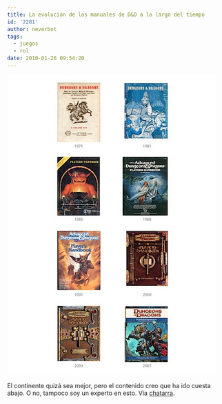 ```yaml
---
title: La evolución de los manuales de D&D a lo largo del tiempo
id: '2281'
author: neverbot
tags:
  - juegos
  - rol
date: 2010-01-26 09:54:20
---
```


  
![201001260954.jpg](./la-evolucion-de-los-manuales-de-dd-a-lo-largo-del-tiempo/201001260954.jpg)

El continente quizá sea mejor, pero el contenido creo que ha ido cuesta abajo. O no, tampoco soy un experto en esto. Vía [chatarra](http://circuitry.tumblr.com/post/330432521/the-evolution-of-ad-d-players-handbook-covers).